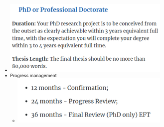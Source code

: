 - ![image.png](../assets/image_1721924740661_0.png)
- Progress management
	- ![image.png](../assets/image_1721925274373_0.png)
